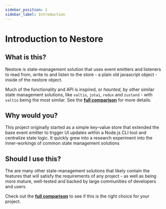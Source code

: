 ```yaml
---
sidebar_position: 1
sidebar_label: Introduction
---
```


# Introduction to Nestore


## What is this?

Nestore is state-management solution that uses event emitters and listeners to read from, write to
and listen to the store - a plain old javascript object - inside of the nestore object.

Much of the functionality and API is inspired, or *haunted*, by other similar state management solutions, like
`valtio`, `jotai`, `redux` and `zustand` - with `valtio` being the most similar. See the 
**[full comparison](/docs/api/comparison)** for more details.


## Why would you?

This project originally started as a simple key-value store that extended the base event emitter
to trigger UI updates within a Node.js CLI tool and centralize state logic. It quickly grew into 
a research experiment into the inner-workings of common state management solutions




## Should I use this?

The are many other state-management solutions that likely contain the features that will satisfy the 
requirements of any project - as well as being more mature, well-tested and backed by large communities
of developers and users. 

Check out the **[full comparison](/docs/api/comparison)** to see if this is the right choice for your project.